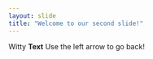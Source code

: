 ```yaml
---
layout: slide
title: "Welcome to our second slide!"
---
```

Witty **Text**
Use the left arrow to go back!
